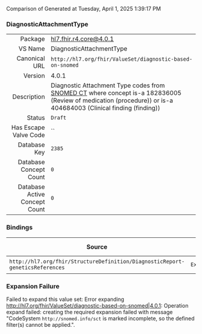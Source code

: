 Comparison of 
Generated at Tuesday, April 1, 2025 1:39:17 PM

### DiagnosticAttachmentType

|      |     |
| ---: | --- |
| Package | hl7.fhir.r4.core@4.0.1 |
| VS Name | DiagnosticAttachmentType |
| Canonical URL | `http://hl7.org/fhir/ValueSet/diagnostic-based-on-snomed` |
| Version | 4.0.1 |
| Description | Diagnostic Attachment Type codes from [SNOMED CT](http://snomed.info/sct) where concept is-a 182836005 (Review of medication (procedure)) or is-a 404684003 (Clinical finding (finding)) |
| Status | `Draft` |
| Has Escape Valve Code | `` |
| Database Key | `2385` |
| Database Concept Count | `0` |
| Database Active Concept Count | `0` |
### Bindings

| Source | Element | Binding | Strength | Element Short |
| ------ | ------- | ------- | -------- | ------------- |
| `http://hl7.org/fhir/StructureDefinition/DiagnosticReport-geneticsReferences` | `Extension.extension.value[x]` | `http://hl7.org/fhir/ValueSet/diagnostic-based-on-snomed` | `Example` | Value of extension |

### Expansion Failure

Failed to expand this value set: Error expanding http://hl7.org/fhir/ValueSet/diagnostic-based-on-snomed|4.0.1: Operation expand failed: creating the required expansion failed with message "CodeSystem `http://snomed.info/sct` is marked incomplete, so the defined filter(s) cannot be applied.".
